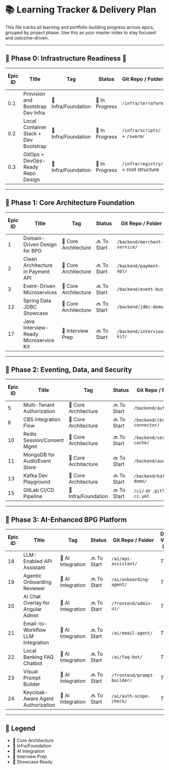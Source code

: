 # 📚 Learning Tracker & Delivery Plan

This file tracks all learning and portfolio-building progress across epics, grouped by project phase. Use this as your master index to stay focused and outcome-driven.

---

## 🔧 Phase 0: Infrastructure Readiness 🐳

| Epic ID | Title                                       | Tag            | Status       | Git Repo / Folder                   | Demo Video Link |
|---------|---------------------------------------------|----------------|--------------|-------------------------------------|-----------------|
| 0.1     | Provision and Bootstrap Dev Infra           | 🐳 Infra/Foundation | 🔄 In Progress | `/infra/terraform`                  | _TBD_           |
| 0.2     | Local Container Stack + Dev Bootstrap       | 🐳 Infra/Foundation | 🔄 In Progress | `/infra/scripts/` + `/swarm/`       | _TBD_           |
| 0.3     | GitOps + DevOps-Ready Repo Design           | 🐳 Infra/Foundation | 🔄 In Progress | `/infra/registry/` + root structure | _TBD_           |

---

## 🧱 Phase 1: Core Architecture Foundation

| Epic ID | Title                                       | Tag            | Status       | Git Repo / Folder           | Demo Video Link |
|---------|---------------------------------------------|----------------|--------------|-----------------------------|-----------------|
| 1       | Domain-Driven Design for BPG                | 🧱 Core Architecture | 🔜 To Start   | `/backend/merchant-service/`| _TBD_           |
| 2       | Clean Architecture in Payment API           | 🧱 Core Architecture | 🔜 To Start   | `/backend/payment-api/`     | _TBD_           |
| 3       | Event-Driven Microservices                  | 🧱 Core Architecture | 🔜 To Start   | `/backend/event-bus/`       | _TBD_           |
| 12      | Spring Data JDBC Showcase                   | 🧱 Core Architecture | 🔜 To Start   | `/backend/jdbc-demo/`       | _TBD_           |
| 17      | Java Interview-Ready Microservice Kit       | 🧪 Interview Prep | 🔜 To Start   | `/backend/interview-kit/`   | _TBD_           |

---

## 🔄 Phase 2: Eventing, Data, and Security

| Epic ID | Title                                       | Tag            | Status       | Git Repo / Folder           | Demo Video Link |
|---------|---------------------------------------------|----------------|--------------|-----------------------------|-----------------|
| 5       | Multi-Tenant Authorization                  | 🧱 Core Architecture | 🔜 To Start   | `/backend/authz/`           | _TBD_           |
| 6       | CBS Integration Flow                        | 🧱 Core Architecture | 🔜 To Start   | `/backend/cbs-connector/`   | _TBD_           |
| 10      | Redis Session/Consent Mgmt                  | 🧱 Core Architecture | 🔜 To Start   | `/backend/session-cache/`   | _TBD_           |
| 11      | MongoDB for Audit/Event Store               | 🧱 Core Architecture | 🔜 To Start   | `/backend/auditlog/`        | _TBD_           |
| 13      | Kafka Dev Playground                        | 🧱 Core Architecture | 🔜 To Start   | `/backend/kafka-demo/`      | _TBD_           |
| 15      | GitLab CI/CD Pipeline                       | 🐳 Infra/Foundation | 🔜 To Start   | `/ci/` or `.gitlab-ci.yml`  | _TBD_           |

---

## 🧠 Phase 3: AI-Enhanced BPG Platform

| Epic ID | Title                                       | Tag            | Status       | Git Repo / Folder           | Demo Video Link |
|---------|---------------------------------------------|----------------|--------------|-----------------------------|-----------------|
| 18      | LLM-Enabled API Assistant                   | 🧠 AI Integration | 🔜 To Start   | `/ai/api-assistant/`        | _TBD_           |
| 19      | Agentic Onboarding Reviewer                 | 🧠 AI Integration | 🔜 To Start   | `/ai/onboarding-agent/`     | _TBD_           |
| 20      | AI Chat Overlay for Angular Admin           | 🧠 AI Integration | 🔜 To Start   | `/frontend/admin-ui/`       | _TBD_           |
| 21      | Email-to-Workflow LLM Integration           | 🧠 AI Integration | 🔜 To Start   | `/ai/email-agent/`          | _TBD_           |
| 22      | Local Banking FAQ Chatbot                   | 🧠 AI Integration | 🔜 To Start   | `/ai/faq-bot/`              | _TBD_           |
| 23      | Visual Prompt Builder                       | 🧠 AI Integration | 🔜 To Start   | `/frontend/prompt-builder/` | _TBD_           |
| 24      | Keycloak-Aware Agent Authorization          | 🧠 AI Integration | 🔜 To Start   | `/ai/auth-scope-check/`     | _TBD_           |

---

## 🎯 Legend

- 🧱 Core Architecture
- 🐳 Infra/Foundation
- 🧠 AI Integration
- 🧪 Interview Prep
- 🚀 Showcase Ready